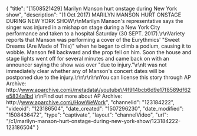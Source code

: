 {
    "title": "[1508521429] Marilyn Manson hurt onstage during New York show",
    "description": "(1 Oct 2017) MARILYN MANSON HURT ONSTAGE DURING NEW YORK SHOW\r\nMarilyn Manson's representative says the singer was injured in a mishap on stage during a New York City performance and taken to a hospital Saturday (30 SEPT. 2017).\r\nVariety reports that Manson was performing a cover of the Eurythmics' \"Sweet Dreams (Are Made of This)\" when he began to climb a podium, causing it to wobble. Manson fell backward and the prop fell on him. Soon the house and stage lights went off for several minutes and came back on with an announcer saying the show was over \"due to injury.\"\r\nIt was not immediately clear whether any of Manson's concert dates will be postponed due to the injury.\r\n\r\n\r\nYou can license this story through AP Archive: http:\/\/www.aparchive.com\/metadata\/youtube\/4f914bcb6d9e17f8589df62e5834a1bd \r\nFind out more about AP Archive: http:\/\/www.aparchive.com\/HowWeWork",
    "channelid": "123184222",
    "videoid": "123186504",
    "date_created": "1507296230",
    "date_modified": "1508436472",
    "type": "captivate",
    "layout": "channelVideo",
    "url": "\/c1\/marilyn-manson-hurt-onstage-during-new-york-show\/123184222-123186504"
}